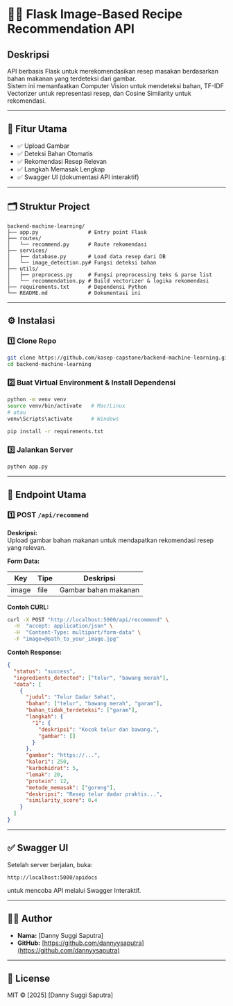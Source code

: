 # 📸🍲 Flask Image-Based Recipe Recommendation API

## Deskripsi  
API berbasis Flask untuk merekomendasikan resep masakan berdasarkan bahan makanan yang terdeteksi dari gambar.  
Sistem ini memanfaatkan Computer Vision untuk mendeteksi bahan, TF-IDF Vectorizer untuk representasi resep, dan Cosine Similarity untuk rekomendasi.

---

## 🚀 Fitur Utama

- ✅ Upload Gambar
- ✅ Deteksi Bahan Otomatis
- ✅ Rekomendasi Resep Relevan
- ✅ Langkah Memasak Lengkap
- ✅ Swagger UI (dokumentasi API interaktif)

---

## 🗂️ Struktur Project

```
backend-machine-learning/
├── app.py                # Entry point Flask
├── routes/
│   └── recommend.py      # Route rekomendasi
├── services/
│   ├── database.py       # Load data resep dari DB
│   └── image_detection.py# Fungsi deteksi bahan
├── utils/
│   ├── preprocess.py     # Fungsi preprocessing teks & parse list
│   └── recommendation.py # Build vectorizer & logika rekomendasi
├── requirements.txt      # Dependensi Python
└── README.md             # Dokumentasi ini
```

---

## ⚙️ Instalasi

### 1️⃣ Clone Repo

```bash
git clone https://github.com/kasep-capstone/backend-machine-learning.git
cd backend-machine-learning
```

### 2️⃣ Buat Virtual Environment & Install Dependensi

```bash
python -m venv venv
source venv/bin/activate   # Mac/Linux
# atau
venv\Scripts\activate      # Windows

pip install -r requirements.txt
```

### 3️⃣ Jalankan Server

```bash
python app.py
```

---

## 🔑 Endpoint Utama

### 1️⃣ POST `/api/recommend`

**Deskripsi:**  
Upload gambar bahan makanan untuk mendapatkan rekomendasi resep yang relevan.

**Form Data:**

| Key   | Tipe | Deskripsi          |
|-------|------|--------------------|
| image | file | Gambar bahan makanan |

**Contoh CURL:**

```bash
curl -X POST "http://localhost:5000/api/recommend" \
  -H  "accept: application/json" \
  -H  "Content-Type: multipart/form-data" \
  -F "image=@path_to_your_image.jpg"
```

**Contoh Response:**

```json
{
  "status": "success",
  "ingredients_detected": ["telur", "bawang merah"],
  "data": [
    {
      "judul": "Telur Dadar Sehat",
      "bahan": ["telur", "bawang merah", "garam"],
      "bahan_tidak_terdeteksi": ["garam"],
      "langkah": {
        "1": {
          "deskripsi": "Kocok telur dan bawang.",
          "gambar": []
        }
      },
      "gambar": "https://...",
      "kalori": 250,
      "karbohidrat": 5,
      "lemak": 20,
      "protein": 12,
      "metode_memasak": ["goreng"],
      "deskripsi": "Resep telur dadar praktis...",
      "similarity_score": 0.4
    }
  ]
}
```

---

## ✅ Swagger UI

Setelah server berjalan, buka:

```
http://localhost:5000/apidocs
```

untuk mencoba API melalui Swagger Interaktif.

---

## 🧑‍💻 Author

- **Nama:** [Danny Suggi Saputra]
- **GitHub:** [https://github.com/dannyysaputra](https://github.com/dannyysaputra)

---

## 📜 License

MIT © [2025] [Danny Suggi Saputra]